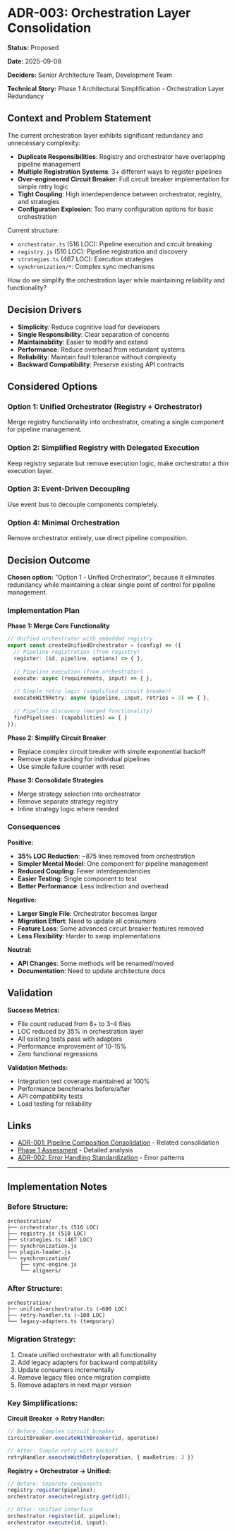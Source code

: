# ADR-003: Orchestration Layer Consolidation

**Status:** Proposed

**Date:** 2025-09-08

**Deciders:** Senior Architecture Team, Development Team

**Technical Story:** Phase 1 Architectural Simplification - Orchestration Layer Redundancy

## Context and Problem Statement

The current orchestration layer exhibits significant redundancy and unnecessary complexity:

- **Duplicate Responsibilities**: Registry and orchestrator have overlapping pipeline management
- **Multiple Registration Systems**: 3+ different ways to register pipelines
- **Over-engineered Circuit Breaker**: Full circuit breaker implementation for simple retry logic
- **Tight Coupling**: High interdependence between orchestrator, registry, and strategies
- **Configuration Explosion**: Too many configuration options for basic orchestration

Current structure:
- `orchestrator.ts` (516 LOC): Pipeline execution and circuit breaking
- `registry.js` (510 LOC): Pipeline registration and discovery
- `strategies.ts` (467 LOC): Execution strategies
- `synchronization/*`: Complex sync mechanisms

How do we simplify the orchestration layer while maintaining reliability and functionality?

## Decision Drivers

* **Simplicity**: Reduce cognitive load for developers
* **Single Responsibility**: Clear separation of concerns
* **Maintainability**: Easier to modify and extend
* **Performance**: Reduce overhead from redundant systems
* **Reliability**: Maintain fault tolerance without complexity
* **Backward Compatibility**: Preserve existing API contracts

## Considered Options

### Option 1: Unified Orchestrator (Registry + Orchestrator)
Merge registry functionality into orchestrator, creating a single component for pipeline management.

### Option 2: Simplified Registry with Delegated Execution
Keep registry separate but remove execution logic, make orchestrator a thin execution layer.

### Option 3: Event-Driven Decoupling
Use event bus to decouple components completely.

### Option 4: Minimal Orchestration
Remove orchestrator entirely, use direct pipeline composition.

## Decision Outcome

**Chosen option:** "Option 1 - Unified Orchestrator", because it eliminates redundancy while maintaining a clear single point of control for pipeline management.

### Implementation Plan

**Phase 1: Merge Core Functionality**
```typescript
// Unified orchestrator with embedded registry
export const createUnifiedOrchestrator = (config) => ({
  // Pipeline registration (from registry)
  register: (id, pipeline, options) => { },
  
  // Pipeline execution (from orchestrator)
  execute: async (requirements, input) => { },
  
  // Simple retry logic (simplified circuit breaker)
  executeWithRetry: async (pipeline, input, retries = 3) => { },
  
  // Pipeline discovery (merged functionality)
  findPipelines: (capabilities) => { }
});
```

**Phase 2: Simplify Circuit Breaker**
- Replace complex circuit breaker with simple exponential backoff
- Remove state tracking for individual pipelines
- Use simple failure counter with reset

**Phase 3: Consolidate Strategies**
- Merge strategy selection into orchestrator
- Remove separate strategy registry
- Inline strategy logic where needed

### Consequences

**Positive:**
* **35% LOC Reduction**: ~875 lines removed from orchestration
* **Simpler Mental Model**: One component for pipeline management
* **Reduced Coupling**: Fewer interdependencies
* **Easier Testing**: Single component to test
* **Better Performance**: Less indirection and overhead

**Negative:**
* **Larger Single File**: Orchestrator becomes larger
* **Migration Effort**: Need to update all consumers
* **Feature Loss**: Some advanced circuit breaker features removed
* **Less Flexibility**: Harder to swap implementations

**Neutral:**
* **API Changes**: Some methods will be renamed/moved
* **Documentation**: Need to update architecture docs

## Validation

**Success Metrics:**
* File count reduced from 8+ to 3-4 files
* LOC reduced by 35% in orchestration layer
* All existing tests pass with adapters
* Performance improvement of 10-15%
* Zero functional regressions

**Validation Methods:**
* Integration test coverage maintained at 100%
* Performance benchmarks before/after
* API compatibility tests
* Load testing for reliability

## Links

* [ADR-001: Pipeline Composition Consolidation](./001-pipeline-composition-consolidation.md) - Related consolidation
* [Phase 1 Assessment](../complexity-audit/phase1-assessment.md) - Detailed analysis
* [ADR-002: Error Handling Standardization](./002-error-handling-standardization.md) - Error patterns

---

## Implementation Notes

### Before Structure:
```
orchestration/
├── orchestrator.ts (516 LOC)
├── registry.js (510 LOC)
├── strategies.ts (467 LOC)
├── synchronization.js
├── plugin-loader.js
└── synchronization/
    ├── sync-engine.js
    └── aligners/
```

### After Structure:
```
orchestration/
├── unified-orchestrator.ts (~600 LOC)
├── retry-handler.ts (~100 LOC)
└── legacy-adapters.ts (temporary)
```

### Migration Strategy:

1. Create unified orchestrator with all functionality
2. Add legacy adapters for backward compatibility
3. Update consumers incrementally
4. Remove legacy files once migration complete
5. Remove adapters in next major version

### Key Simplifications:

**Circuit Breaker → Retry Handler:**
```typescript
// Before: Complex circuit breaker
circuitBreaker.executeWithBreaker(id, operation)

// After: Simple retry with backoff
retryHandler.executeWithRetry(operation, { maxRetries: 3 })
```

**Registry + Orchestrator → Unified:**
```typescript
// Before: Separate components
registry.register(pipeline);
orchestrator.execute(registry.get(id));

// After: Unified interface
orchestrator.register(id, pipeline);
orchestrator.execute(id, input);
```